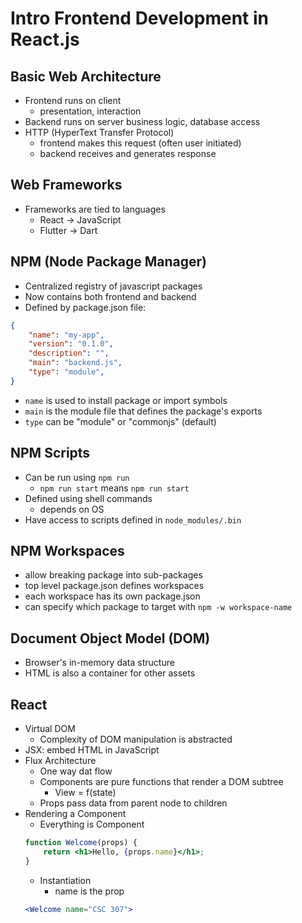 # Intro Frontend Development in React.js

## Basic Web Architecture
- Frontend runs on client
    - presentation, interaction
- Backend runs on server
    business logic, database access
- HTTP (HyperText Transfer Protocol)
    - frontend makes this request (often user initiated)
    - backend receives and generates response

## Web Frameworks
- Frameworks are tied to languages
    - React -> JavaScript
    - Flutter -> Dart

## NPM (Node Package Manager)
- Centralized registry of javascript packages
- Now contains both frontend and backend 
- Defined by package.json file:
```json
{
    "name": "my-app",
    "version": "0.1.0",
    "description": "",
    "main": "backend.js",
    "type": "module",
}
```
- `name` is used to install package or import symbols
- `main` is the module file that defines the package's exports
- `type` can be "module" or "commonjs" (default)

## NPM Scripts
- Can be run using `npm run`
    - `npm run start` means `npm run start`
- Defined using shell commands
    - depends on OS
- Have access to scripts defined in `node_modules/.bin`

## NPM Workspaces
- allow breaking package into sub-packages
- top level package.json defines workspaces
- each workspace has its own package.json
- can specify which package to target with `npm -w workspace-name`

## Document Object Model (DOM)
- Browser's in-memory data structure
- HTML is also a container for other assets

## React
- Virtual DOM
    - Complexity of DOM manipulation is abstracted
- JSX: embed HTML in JavaScript
- Flux Architecture
    - One way dat flow
    - Components are pure functions that render a DOM subtree
        - View = f(state)
    - Props pass data from parent node to children
- Rendering a Component
    - Everything is Component
    ```jsx
    function Welcome(props) {
        return <h1>Hello, {props.name}</h1>;
    }
    ```
    - Instantiation
        - name is the prop
    ```jsx
    <Welcome name="CSC 307">
    ```
